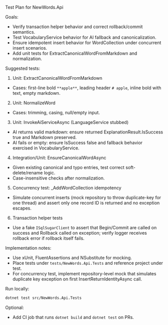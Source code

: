 Test Plan for NewWords.Api

Goals:
- Verify transaction helper behavior and correct rollback/commit semantics.
- Test VocabularyService behavior for AI fallback and canonicalization.
- Ensure idempotent insert behavior for WordCollection under concurrent insert scenarios.
- Add unit tests for ExtractCanonicalWordFromMarkdown and normalization.

Suggested tests:

1) Unit: ExtractCanonicalWordFromMarkdown
- Cases: first-line bold `**apple**`, leading header `# apple`, inline bold with text, empty markdown.

2) Unit: NormalizeWord
- Cases: trimming, casing, null/empty input.

3) Unit: InvokeAiServiceAsync (LanguageService stubbed)
- AI returns valid markdown: ensure returned ExplanationResult.IsSuccess true and Markdown preserved.
- AI fails or empty: ensure IsSuccess false and fallback behavior exercised in VocabularyService.

4) Integration/Unit: EnsureCanonicalWordAsync
- Given existing canonical and typo entries, test correct soft-delete/rename logic.
- Case-insensitive checks after normalization.

5) Concurrency test: _AddWordCollection idempotency
- Simulate concurrent inserts (mock repository to throw duplicate-key for one thread) and assert only one record ID is returned and no exception escapes.

6) Transaction helper tests
- Use a fake `ISqlSugarClient` to assert that Begin/Commit are called on success and Rollback called on exception; verify logger receives rollback error if rollback itself fails.

Implementation notes:
- Use xUnit, FluentAssertions and NSubstitute for mocking.
- Place tests under `tests/NewWords.Api.Tests` and reference project under test.
- For concurrency test, implement repository-level mock that simulates duplicate key exception on first InsertReturnIdentityAsync call.

Run locally:

```bash
dotnet test src/NewWords.Api.Tests
```

Optional:
- Add CI job that runs `dotnet build` and `dotnet test` on PRs.
